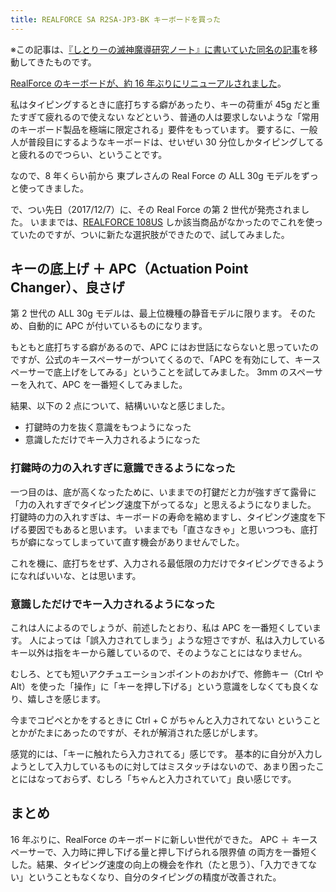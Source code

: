 ```yaml
---
title: REALFORCE SA R2SA-JP3-BK キーボードを買った
---
```


※この記事は、[『しとりーの滅神魔導研究ノート』に書いていた同名の記事](http://ndxbn.hatenablog.jp/entry/2017/12/08/122534)を移動してきたものです。

[RealForce のキーボードが、約 16 年ぶりにリニューアルされました](http://japanese.engadget.com/2017/09/19/realforce/)。

私はタイピングするときに底打ちする癖があったり、キーの荷重が 45g だと重たすぎて疲れるので使えない などという、普通の人は要求しないような「常用のキーボード製品を極端に限定される」要件をもっています。
要するに、一般人が普段目にするようなキーボードは、せいぜい 30 分位しかタイピングしてると疲れるのでつらい、ということです。

なので、8 年くらい前から 東プレさんの Real Force の ALL 30g モデルをずっと使ってきました。

で、つい先日（2017/12/7）に、その Real Force の第 2 世代が発売されました。
いままでは、[REALFORCE 108US](http://www.realforce.co.jp/products/108US_SJ38D0/) しか該当商品がなかったのでこれを使っていたのですが、ついに新たな選択肢ができたので、試してみました。

## キーの底上げ ＋ APC（Actuation Point Changer）、良さげ

第 2 世代の ALL 30g モデルは、最上位機種の静音モデルに限ります。
そのため、自動的に APC が付いているものになります。

もともと底打ちする癖があるので、APC にはお世話にならないと思っていたのですが、公式のキースペーサーがついてくるので、「APC を有効にして、キースペーサーで底上げをしてみる」ということを試してみました。
3mm のスペーサーを入れて、APC を一番短くしてみました。

結果、以下の 2 点について、結構いいなと感じました。

- 打鍵時の力を抜く意識をもつようになった
- 意識しただけでキー入力されるようになった

### 打鍵時の力の入れすぎに意識できるようになった

一つ目のは、底が高くなったために、いままでの打鍵だと力が強すぎて露骨に「力の入れすぎでタイピング速度下がってるな」と思えるようになりました。
打鍵時の力の入れすぎは、キーボードの寿命を縮めますし、タイピング速度を下げる要因でもあると思います。
いままでも「直さなきゃ」と思いつつも、底打ちが癖になってしまっていて直す機会がありませんでした。

これを機に、底打ちをせず、入力される最低限の力だけでタイピングできるようになればいいな、とは思います。

### 意識しただけでキー入力されるようになった

これは人によるのでしょうが、前述したとおり、私は APC を一番短くしています。
人によっては「誤入力されてしまう」ような短さですが、私は入力しているキー以外は指をキーから離しているので、そのようなことにはなりません。

むしろ、とても短いアクチュエーションポイントのおかげで、修飾キー（Ctrl や Alt）を使った「操作」に「キーを押し下げる」という意識をしなくても良くなり、嬉しさを感じます。

今までコピペとかをするときに Ctrl + C がちゃんと入力されてない ということとかがたまにあったのですが、それが解消された感じがします。

感覚的には、「キーに触れたら入力されてる」感じです。
基本的に自分が入力しようとして入力しているものに対してはミスタッチはないので、あまり困ったことにはなっておらず、むしろ「ちゃんと入力されていて」良い感じです。

## まとめ

16 年ぶりに、RealForce のキーボードに新しい世代ができた。
APC ＋ キースペーサーで、入力時に押し下げる量と押し下げられる限界値 の両方を一番短くした。結果、タイピング速度の向上の機会を作れ（たと思う）、「入力できてない」ということもなくなり、自分のタイピングの精度が改善された。
